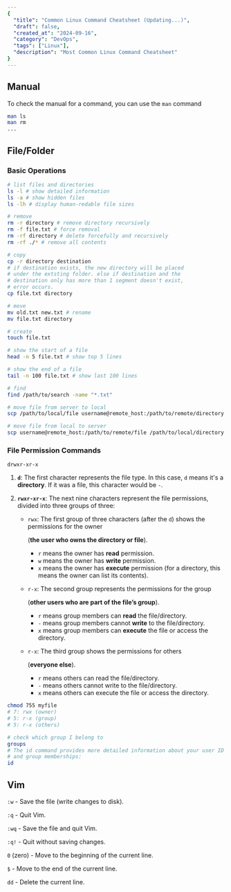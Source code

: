 ```yaml
---
{
  "title": "Common Linux Command Cheatsheet (Updating...)",
  "draft": false,
  "created_at": "2024-09-16",
  "category": "DevOps",
  "tags": ["Linux"],
  "description": "Most Common Linux Command Cheatsheet"
}
---
```


## Manual

To check the manual for a command, you can use the `man` command

```bash
man ls
man rm
...
```

## File/Folder

### Basic Operations

```bash
# list files and directories
ls -l # show detailed information
ls -a # show hidden files
ls -lh # display human-redable file sizes

# remove
rm -r directory # remove directory recursively
rm -f file.txt # force removal
rm -rf directory # delete forcefully and recursively
rm -rf ./* # remove all contents 

# copy
cp -r directory destination 
# if destination exists, the new directory will be placed 
# under the extsting folder. else if destination and the 
# destination only has more than 1 segment doesn't exist, 
# error occurs. 
cp file.txt directory 

# move
mv old.txt new.txt # rename
mv file.txt directory

# create
touch file.txt

# show the start of a file
head -n 5 file.txt # show top 5 lines

# show the end of a file
tail -n 100 file.txt # show last 100 lines

# find
find /path/to/search -name "*.txt"

# move file from server to local
scp /path/to/local/file username@remote_host:/path/to/remote/directory

# move file from local to server
scp username@remote_host:/path/to/remote/file /path/to/local/directory
```

### File Permission Commands

`drwxr-xr-x`

1. **`d`**: The first character represents the file type. In this case, `d` means it's a **directory**. If it was a file, this character would be `-`.

2. **`rwxr-xr-x`**: The next nine characters represent the file permissions, divided into three groups of three:

   - `rwx`: The first group of three characters (after the `d`) shows the permissions for the owner

      (**the user who owns the directory or file**).

     - `r` means the owner has **read** permission.
     - `w` means the owner has **write** permission.
     - `x` means the owner has **execute** permission (for a directory, this means the owner can list its contents).

   - `r-x`: The second group represents the permissions for the group

      (**other users who are part of the file’s group**).

     - `r` means group members can **read** the file/directory.
     - `-` means group members cannot **write** to the file/directory.
     - `x` means group members can **execute** the file or access the directory.

   - `r-x`: The third group shows the permissions for others

      (**everyone else**).

     - `r` means others can read the file/directory.
     - `-` means others cannot write to the file/directory.
     - `x` means others can execute the file or access the directory.

```bash
chmod 755 myfile
# 7: rwx (owner)
# 5: r-x (group)
# 5: r-x (others)

# check which group I belong to
groups
# The id command provides more detailed information about your user ID 
# and group memberships:
id
```

## Vim

`:w` - Save the file (write changes to disk).

`:q` - Quit Vim.

`:wq` - Save the file and quit Vim.

`:q!` - Quit without saving changes.

`0` (zero) - Move to the beginning of the current line.

`$` - Move to the end of the current line.

`dd` - Delete the current line.
